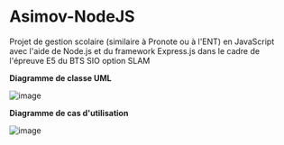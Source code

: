 # Asimov-NodeJS

Projet de gestion scolaire (similaire à Pronote ou à l'ENT) en JavaScript avec l'aide de Node.js et du framework Express.js dans le cadre de l'épreuve E5 du BTS SIO option SLAM

**Diagramme de classe UML**

![image](https://user-images.githubusercontent.com/102042317/226562365-38e48298-ecde-4e5b-a8b3-35fe0ce6c98f.png)

**Diagramme de cas d'utilisation**

![image](https://user-images.githubusercontent.com/102042317/226562503-db09bba3-4df1-43be-aa26-e2d9de18bbb2.png)

